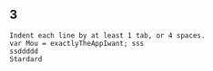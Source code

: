 ## 3

    Indent each line by at least 1 tab, or 4 spaces.
    var Mou = exactlyTheAppIwant; sss
    ssddddd
    Stardard
